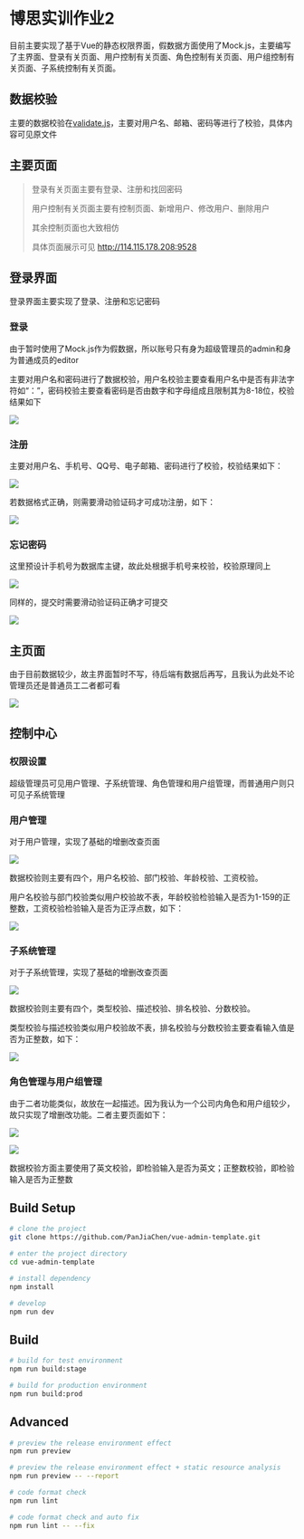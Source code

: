 # 博思实训作业2

目前主要实现了基于Vue的静态权限界面，假数据方面使用了Mock.js，主要编写了主界面、登录有关页面、用户控制有关页面、角色控制有关页面、用户组控制有关页面、子系统控制有关页面。

## 数据校验

主要的数据校验在[validate.js](src/utils/validate.js)，主要对用户名、邮箱、密码等进行了校验，具体内容可见原文件

## 主要页面

> 登录有关页面主要有登录、注册和找回密码
> 
> 用户控制有关页面主要有控制页面、新增用户、修改用户、删除用户
> 
> 其余控制页面也大致相仿
> 
> 具体页面展示可见 http://114.115.178.208:9528

## 登录界面

登录界面主要实现了登录、注册和忘记密码

### 登录

由于暂时使用了Mock.js作为假数据，所以账号只有身为超级管理员的admin和身为普通成员的editor

主要对用户名和密码进行了数据校验，用户名校验主要查看用户名中是否有非法字符如“：”，密码校验主要查看密码是否由数字和字母组成且限制其为8-18位，校验结果如下

![](C:\Users\九三\AppData\Roaming\marktext\images\2022-06-06-12-01-04-image.png)

### 注册

主要对用户名、手机号、QQ号、电子邮箱、密码进行了校验，校验结果如下：

![](C:\Users\九三\AppData\Roaming\marktext\images\2022-06-06-12-03-36-image.png)

若数据格式正确，则需要滑动验证码才可成功注册，如下：

![](C:\Users\九三\AppData\Roaming\marktext\images\2022-06-06-12-06-36-image.png)

### 忘记密码

这里预设计手机号为数据库主键，故此处根据手机号来校验，校验原理同上

![](C:\Users\九三\AppData\Roaming\marktext\images\2022-06-06-12-07-17-image.png)

同样的，提交时需要滑动验证码正确才可提交

![](C:\Users\九三\AppData\Roaming\marktext\images\2022-06-06-12-07-59-image.png)

## 主页面

由于目前数据较少，故主界面暂时不写，待后端有数据后再写，且我认为此处不论管理员还是普通员工二者都可看

![](C:\Users\九三\AppData\Roaming\marktext\images\2022-06-06-12-09-56-image.png)

## 控制中心

### 权限设置

超级管理员可见用户管理、子系统管理、角色管理和用户组管理，而普通用户则只可见子系统管理

### 用户管理

对于用户管理，实现了基础的增删改查页面

![](C:\Users\九三\AppData\Roaming\marktext\images\2022-06-06-12-12-53-image.png)

数据校验则主要有四个，用户名校验、部门校验、年龄校验、工资校验。

用户名校验与部门校验类似用户校验故不表，年龄校验检验输入是否为1-159的正整数，工资校验检验输入是否为正浮点数，如下：

![](C:\Users\九三\AppData\Roaming\marktext\images\2022-06-06-12-15-20-image.png)

### 子系统管理

对于子系统管理，实现了基础的增删改查页面

![](C:\Users\九三\AppData\Roaming\marktext\images\2022-06-06-12-16-25-image.png)

数据校验则主要有四个，类型校验、描述校验、排名校验、分数校验。

类型校验与描述校验类似用户校验故不表，排名校验与分数校验主要查看输入值是否为正整数，如下：

![](C:\Users\九三\AppData\Roaming\marktext\images\2022-06-06-12-18-16-image.png)

### 角色管理与用户组管理

由于二者功能类似，故放在一起描述。因为我认为一个公司内角色和用户组较少，故只实现了增删改功能。二者主要页面如下：

![](C:\Users\九三\AppData\Roaming\marktext\images\2022-06-06-12-20-35-image.png)

![](C:\Users\九三\AppData\Roaming\marktext\images\2022-06-06-12-20-49-image.png)

数据校验方面主要使用了英文校验，即检验输入是否为英文；正整数校验，即检验输入是否为正整数

## Build Setup

```bash
# clone the project
git clone https://github.com/PanJiaChen/vue-admin-template.git

# enter the project directory
cd vue-admin-template

# install dependency
npm install

# develop
npm run dev
```

## Build

```bash
# build for test environment
npm run build:stage

# build for production environment
npm run build:prod
```

## Advanced

```bash
# preview the release environment effect
npm run preview

# preview the release environment effect + static resource analysis
npm run preview -- --report

# code format check
npm run lint

# code format check and auto fix
npm run lint -- --fix
```
